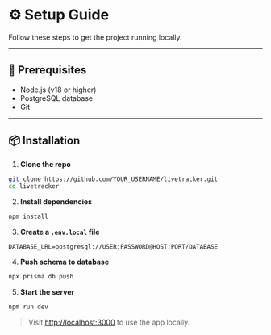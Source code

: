 # ⚙️ Setup Guide

Follow these steps to get the project running locally.

---

## 🧱 Prerequisites

- Node.js (v18 or higher)
- PostgreSQL database
- Git

---

## 📦 Installation

1. **Clone the repo**

```bash
git clone https://github.com/YOUR_USERNAME/livetracker.git
cd livetracker
```

2. **Install dependencies**

```bash
npm install
```

3. **Create a `.env.local` file**

```env
DATABASE_URL=postgresql://USER:PASSWORD@HOST:PORT/DATABASE
```

4. **Push schema to database**

```bash
npx prisma db push
```

5. **Start the server**

```bash
npm run dev
```

> Visit [http://localhost:3000](http://localhost:3000) to use the app locally.
